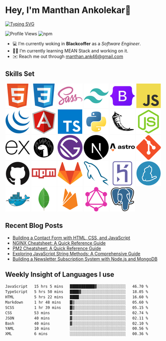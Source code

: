# Hey, I'm Manthan Ankolekar👋

[![Typing SVG](https://readme-typing-svg.demolab.com?font=Fira+Code&pause=1000&width=435&lines=Front+End+Developer;Learn%2C+Build%2C+Repeat)](https://git.io/typing-svg)

![Profile Views](https://komarev.com/ghpvc/?username=manthanank&color=brightgreen)
![npm](https://img.shields.io/npm/dt/manthanank)
<!-- ![npm](https://img.shields.io/npm/dw/manthanank)
![npm](https://img.shields.io/npm/dm/manthanank)
![npm](https://img.shields.io/npm/dy/manthanank) -->

- 💻 I’m currently woking in **Blackcoffer** as a *Software Engineer*.
- 🧑‍💻 I’m currently learning MEAN Stack and working on it.
- ✉️ Reach me out through [manthan.ank46@gmail.com](mailto:manthan.ank46@gmail.com)

## Skills Set

![HTML5](/assets/svg/html.svg)
![CSS3](/assets/svg/css.svg)
![SASS](/assets/svg/sass.svg)
![TailwindCSS](/assets/svg/tailwindcss.svg)
![Bootstrap](/assets/svg/bootstrap.svg)
![JavaScript](/assets/svg/javascript.svg)
![jQuery](/assets/svg/jquery.svg)
![Angular](/assets/svg/angular.svg)
![Typescript](/assets/svg/typescript.svg)
![Python](/assets/svg/python.svg)
![Flask](/assets/svg/flask.svg)
![Node.js](/assets/svg/nodejs.svg)
![Express](/assets/svg/express.svg)
![Deno](/assets/svg/deno.svg)
![Gatsby](/assets/svg/gatsby.svg)
![NextJs](/assets/svg/nextjs.svg)
![Astro](/assets/svg/astro.svg)
![Git](/assets/svg/git.svg)
![GitHub](/assets/svg/github.svg)
![Npm](/assets/svg/npm.svg)
![GitLab](/assets/svg/gitlab.svg)
![MySQL](/assets/svg/mysql.svg)
![Heroku](/assets/svg/heroku.svg)
![Yarn](/assets/svg/yarn.svg)
![Docker](/assets/svg/docker.svg)
![MongoDB](/assets/svg//mongodb.svg)
![Firebase](/assets/svg/firebase.svg)
![GraphQL](/assets/svg/graphql.svg)
![Postgresql](/assets/svg/postgresql.svg)

## Recent Blog Posts

<!-- BLOG-POST-LIST:START -->
- [Building a Contact Form with HTML, CSS, and JavaScript](https://dev.to/manthanank/building-a-contact-form-with-html-css-and-javascript-2409)
- [NGINX Cheatsheet: A Quick Reference Guide](https://dev.to/manthanank/nginx-cheatsheet-a-quick-reference-guide-o0m)
- [PM2 Cheatsheet: A Quick Reference Guide](https://dev.to/manthanank/pm2-cheatsheet-a-quick-reference-guide-f6e)
- [Exploring JavaScript String Methods: A Comprehensive Guide](https://dev.to/manthanank/exploring-javascript-string-methods-a-comprehensive-guide-49m0)
- [Building a Newsletter Subscription System with Node.js and MongoDB](https://dev.to/manthanank/building-a-newsletter-subscription-system-with-nodejs-and-mongodb-2dld)
<!-- BLOG-POST-LIST:END -->

## Weekly Insight of Languages I use

<!--START_SECTION:waka-->

```txt
JavaScript   15 hrs 5 mins   ███████████▓░░░░░░░░░░░░░   46.70 %
TypeScript   5 hrs 50 mins   ████▓░░░░░░░░░░░░░░░░░░░░   18.05 %
HTML         5 hrs 22 mins   ████░░░░░░░░░░░░░░░░░░░░░   16.60 %
Markdown     1 hr 48 mins    █▒░░░░░░░░░░░░░░░░░░░░░░░   05.60 %
SCSS         1 hr 39 mins    █▒░░░░░░░░░░░░░░░░░░░░░░░   05.15 %
CSS          53 mins         ▓░░░░░░░░░░░░░░░░░░░░░░░░   02.74 %
JSON         40 mins         ▓░░░░░░░░░░░░░░░░░░░░░░░░   02.11 %
Bash         40 mins         ▓░░░░░░░░░░░░░░░░░░░░░░░░   02.10 %
YAML         10 mins         ░░░░░░░░░░░░░░░░░░░░░░░░░   00.56 %
XML          6 mins          ░░░░░░░░░░░░░░░░░░░░░░░░░   00.36 %
```

<!--END_SECTION:waka-->
